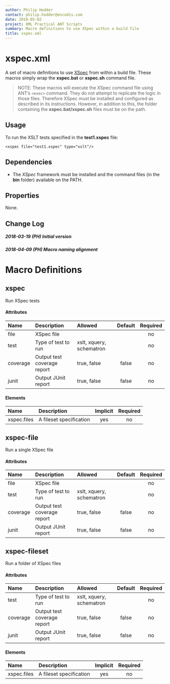 ```yaml
---
author: Philip Hodder
contact: philip.hodder@encodis.com
date: 2018-05-02
project: XML Practical ANT Scripts
summary: Macro definitions to use XSpec within a build file
title: xspec.xml
---
```


# xspec.xml

A set of macro definitions to use
[XSpec](https://github.com/xspec/xspec) from within a build file. These
macros simply wrap the **xspec.bat** or **xspec.sh** command file.

> NOTE: These macros will execute the XSpec command file using ANT’s
> `<exec>` command. They do not attempt to replicate the logic in those
> files. Therefore XSpec must be installed and configured as described
> in its instructions. However, in addition to this, the folder
> containing the **xspec.bat/xspec.sh** files must be on the path.

## Usage

To run the XSLT tests specified in the **test1.xspec** file:

    <xspec file="test1.xspec" type="xslt"/>

## Dependencies

-   The *XSpec* framework must be installed and the command files (in
    the **bin** folder) available on the PATH.

## Properties

None.

## Change Log

##### 2018-03-19 (PH) Initial version

##### 2018-04-09 (PH) Macro naming alignment

# Macro Definitions

## xspec

Run XSpec tests

#### Attributes

| Name     | Description                 | Allowed                  | Default | Required |
|:---------|:----------------------------|:-------------------------|:-------:|:--------:|
| file     | XSpec file                  |                          |         |    no    |
| test     | Type of test to run         | xslt, xquery, schematron |         |    no    |
| coverage | Output test coverage report | true, false              |  false  |    no    |
| junit    | Output JUnit report         | true, false              |  false  |    no    |

#### Elements

| Name        | Description             | Implicit | Required |
|:------------|:------------------------|:--------:|:--------:|
| xspec.files | A fileset specification |   yes    |    no    |

## xspec-file

Run a single XSpec file

#### Attributes

| Name     | Description                 | Allowed                  | Default | Required |
|:---------|:----------------------------|:-------------------------|:-------:|:--------:|
| file     | XSpec file                  |                          |         |    no    |
| test     | Type of test to run         | xslt, xquery, schematron |         |    no    |
| coverage | Output test coverage report | true, false              |  false  |    no    |
| junit    | Output JUnit report         | true, false              |  false  |    no    |

## xspec-fileset

Run a folder of XSpec files

#### Attributes

| Name     | Description                 | Allowed                  | Default | Required |
|:---------|:----------------------------|:-------------------------|:-------:|:--------:|
| test     | Type of test to run         | xslt, xquery, schematron |         |    no    |
| coverage | Output test coverage report | true, false              |  false  |    no    |
| junit    | Output JUnit report         | true, false              |  false  |    no    |

#### Elements

| Name        | Description             | Implicit | Required |
|:------------|:------------------------|:--------:|:--------:|
| xspec.files | A fileset specification |   yes    |    no    |
